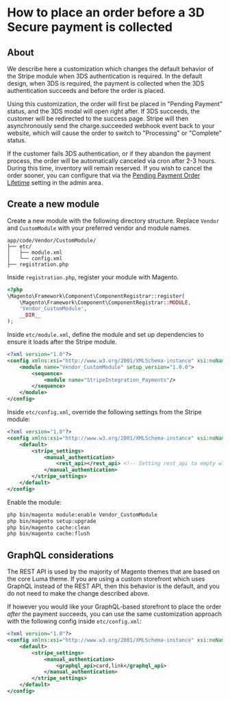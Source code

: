 # How to place an order before a 3D Secure payment is collected

## About

We describe here a customization which changes the default behavior of the Stripe module when 3DS authentication is required. In the default design, when 3DS is required, the payment is collected when the 3DS authentication succeeds and before the order is placed.

Using this customization, the order will first be placed in "Pending Payment" status, and the 3DS modal will open right after. If 3DS succeeds, the customer will be redirected to the success page. Stripe will then asynchronously send the charge.succeeded webhook event back to your website, which will cause the order to switch to "Processing" or "Complete" status.

If the customer fails 3DS authentication, or if they abandon the payment process, the order will be automatically canceled via cron after 2-3 hours. During this time, inventory will remain reserved. If you wish to cancel the order sooner, you can configure that via the [Pending Payment Order Lifetime](https://experienceleague.adobe.com/en/docs/commerce-admin/stores-sales/order-management/orders/order-scheduled-operations#set-pending-payment-order-lifetime) setting in the admin area.

## Create a new module

Create a new module with the following directory structure. Replace `Vendor` and `CustomModule` with your preferred vendor and module names.

```
app/code/Vendor/CustomModule/
├── etc/
│   ├── module.xml
│   └── config.xml
├── registration.php
```

Inside `registration.php`, register your module with Magento.

```php
<?php
\Magento\Framework\Component\ComponentRegistrar::register(
    \Magento\Framework\Component\ComponentRegistrar::MODULE,
    'Vendor_CustomModule',
    __DIR__
);
```

Inside `etc/module.xml`, define the module and set up dependencies to ensure it loads after the Stripe module.

```xml
<?xml version="1.0"?>
<config xmlns:xsi="http://www.w3.org/2001/XMLSchema-instance" xsi:noNamespaceSchemaLocation="urn:magento:framework:Module/etc/module.xsd">
    <module name="Vendor_CustomModule" setup_version="1.0.0">
        <sequence>
            <module name="StripeIntegration_Payments"/>
        </sequence>
    </module>
</config>
```

Inside `etc/config.xml`, override the following settings from the Stripe module:

```xml
<?xml version="1.0"?>
<config xmlns:xsi="http://www.w3.org/2001/XMLSchema-instance" xsi:noNamespaceSchemaLocation="urn:magento:module:Magento_Store:etc/config.xsd">
    <default>
        <stripe_settings>
            <manual_authentication>
                <rest_api></rest_api> <!-- Setting rest_api to empty will achieve the desired behavior -->
            </manual_authentication>
        </stripe_settings>
    </default>
</config>
```

Enable the module:

```sh
php bin/magento module:enable Vendor_CustomModule
php bin/magento setup:upgrade
php bin/magento cache:clean
php bin/magento cache:flush
```

## GraphQL considerations

The REST API is used by the majority of Magento themes that are based on the core Luma theme. If you are using a custom storefront which uses GraphQL instead of the REST API, then this behavior is the default, and you do not need to make the change described above.

If however you would like your GraphQL-based storefront to place the order *after* the payment succeeds, you can use the same customization approach with the following config inside `etc/config.xml`:

```xml
<?xml version="1.0"?>
<config xmlns:xsi="http://www.w3.org/2001/XMLSchema-instance" xsi:noNamespaceSchemaLocation="urn:magento:module:Magento_Store:etc/config.xsd">
    <default>
        <stripe_settings>
            <manual_authentication>
                <graphql_api>card,link</graphql_api>
            </manual_authentication>
        </stripe_settings>
    </default>
</config>
```